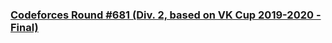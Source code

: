 ### [Codeforces Round #681 (Div. 2, based on VK Cup 2019-2020 - Final)](https://codeforces.com/contest/1443)
